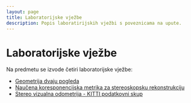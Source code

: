 ```yaml
---
layout: page
title: Laboratorijske vježbe
description: Popis laboratirijskih vježbi s poveznicama na upute.
---
```


# Laboratorijske vježbe

Na predmetu se izvode četiri laboratorijske vježbe:
- [Geometrija dvaju pogleda](lab/lab1.md)
- [Naučena koresponencijska metrika za stereoskopsku rekonstrukciju](lab/lab2.md)
- [Stereo vizualna odometrija - KITTI podatkovni skup](lab/lab3.md)
